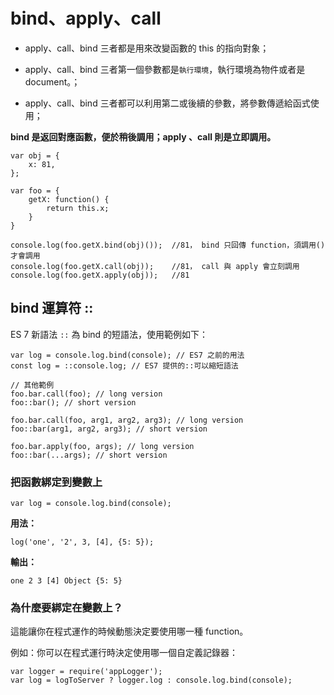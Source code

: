 # bind、apply、call

* apply、call、bind 三者都是用來改變函數的 this 的指向對象；

* apply、call、bind 三者第一個參數都是`執行環境`，執行環境為物件或者是 document。；

* apply、call、bind 三者都可以利用第二或後續的參數，將參數傳遞給函式使用；

**bind 是返回對應函數，便於稍後調用；apply 、call 則是立即調用。**

```
var obj = {
    x: 81,
};

var foo = {
    getX: function() {
        return this.x;
    }
}

console.log(foo.getX.bind(obj)());  //81， bind 只回傳 function，須調用()才會調用
console.log(foo.getX.call(obj));    //81， call 與 apply 會立刻調用
console.log(foo.getX.apply(obj));   //81
```

## bind 運算符 ::

ES 7 新語法 `::` 為 bind 的短語法，使用範例如下：

```
var log = console.log.bind(console); // ES7 之前的用法
const log = ::console.log; // ES7 提供的::可以縮短語法

// 其他範例
foo.bar.call(foo); // long version
foo::bar(); // short version

foo.bar.call(foo, arg1, arg2, arg3); // long version
foo::bar(arg1, arg2, arg3); // short version

foo.bar.apply(foo, args); // long version
foo::bar(...args); // short version
```

### 把函數綁定到變數上
```
var log = console.log.bind(console);
```

**用法：**
```
log('one', '2', 3, [4], {5: 5});
```

**輸出：**
```
one 2 3 [4] Object {5: 5}
```

### 為什麼要綁定在變數上？

這能讓你在程式運作的時候動態決定要使用哪一種 function。

例如：你可以在程式運行時決定使用哪一個自定義記錄器：
```
var logger = require('appLogger');
var log = logToServer ? logger.log : console.log.bind(console);
```


